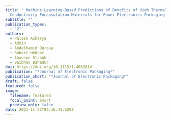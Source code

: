 ```yaml
---
title: " Machine Learning-Based Predictions of Benefits of High Thermal
  Conductivity Encapsulation Materials for Power Electronics Packaging "
subtitle: ""
publication_types:
  - "2"
authors:
  - Palash Acharya
  - Admin
  - Abdelhamid Ouroua
  - Robert Hebner
  - Shannon Strank
  - Vaibhav Bahadur
doi: https://doi.org/10.1115/1.4052814
publication: "*Journal of Electronic Packaging*"
publication_short: "*Journal of Electronic Packaging*"
draft: false
featured: false
image:
  filename: featured
  focal_point: Smart
  preview_only: false
date: 2021-11-22T06:16:41.529Z
---
```


